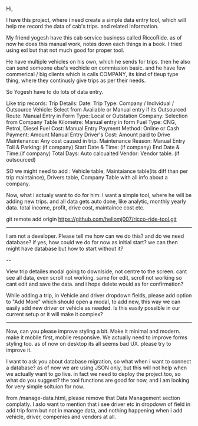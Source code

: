 Hi, 

I have this project, where i need create a simple data entry tool, which will help me record the data of cab's trips. and related information. 

My friend yogesh have this cab service business called RiccoRide. as of now he does this manual work, notes down each things in a book. I tried using exl but that not much good for proper tool. 

He have multiple vehicles on his own, which he sends for trips. then he also can send someone else's vechicle on commission basic. and he have few commerical / big clients which is calls COMPANY, its kind of tieup type thing, where they continusly give trips as per their needs. 

So Yogesh have to do lots of data entry. 

Like trip records: 
Trip Details:
Date:
Trip Type: Company / Individual / Outsource 
Vehicle: Select from Available or Manual entry if its Outsourced 
Route: Manual Entry in Form
Type: Local or Outstation 
Company: Selection from Company Table
Kilometre: Manual entry in form
Fuel Type: CNG, Petrol, Diesel 
Fuel Cost: Manual Entry 
Payment Method: Online or Cash 
Payment: Amount Manual Entry 
Driver's Cost: Amount paid to Drive 
Maintenance: Any cost caused in trip. 
Maintenance Reason: Manual Entry 
Toll & Parking: (if company)
Start Date & Time: (if company)
End Date & Time:(if company)
Total Days: Auto calcualted
Vendor: Vendor table. (if outsourced) 

SO we might need to add :
Vehicle table, Maintaiance table(its diff than per trip maintaince), Drivers table, Company Table with all info about a company. 

Now, what i actualy want to do for him:
I want a simple tool, where he will be adding new trips. and all data gets auto done, like analytic, monthly yearly data. total income, profit, drive cost, maintaince cost etc. 



git remote add origin https://github.com/hellomj007/ricco-ride-tool.git

 
---
I am not a developer. Please tell me how can we do this? 
and do we need database? if yes, how could we do for now as initial start? we can then might have database but how to start without it? 

--

View trip detailes modal going to downlside, not centre to the screen. cant see all data, even scroll not working. 
same for edit, scroll not working so cant edit and save the data. and i hope delete would as for confirmation?

While adding a trip, in Vehicle and driver dropdown fields, please add option to "Add More" which should open a modal, to add new, this way we can easily add new driver or vehicle as needed. Is this easily possible in our current setup or it will make it complex?


---

Now, can you please improve styling a bit. Make it minimal and modern. make it mobile first, mobile responsive. We actually need to improve forms styling too. as of now on desktop its all seems bad UX. please try to improve it. 


I want to ask you about database migration, so what when i want to connect a database? as of now we are using JSON only, but this will not help when we actually want to go live. in fact we need to deploy the project too, so what do you suggest? the tool functions are good for now, and i am looking for very simple soltuion for now. 


from /manage-data.html, please remove that Data Management section complatly. I aslo want to mention that i see driver etc in dropdown of field in add trip form but not in manage data, and nothing happening when i add vehicle, driver, compenies and vendors at all. 